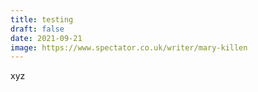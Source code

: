 ```yaml
---
title: testing
draft: false
date: 2021-09-21
image: https://www.spectator.co.uk/writer/mary-killen
---
```

xyz
